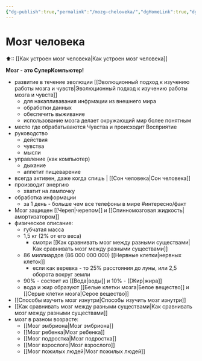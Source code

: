 ```yaml
---
{"dg-publish":true,"permalink":"/mozg-cheloveka/","dgHomeLink":true,"dgPassFrontmatter":false}
---
```



# Мозг человека
⬆:: [[Как устроен мозг человека|Как устроен мозг человека]]

**Мозг - это СуперКомпьютер!**

- развитие в течение эволюции [[Эволюционный подход к изучению работы мозга и чувств|Эволюционный подход к изучению работы мозга и чувств]]
	-  для накапливавания инфрмации из внешнего мира
	- обработки данных
	- обеспечить выживание
	- использование мозга делает окружающий мир более понятным
- место где обрабатываются Чувства и происходит Восприятие
- руководство
	- действия
	- чувства
	- мысли
- управление (как компьютер)
	- дыхание
	- аппетит пищеварение
- всегда активен, даже когда спишь | [[Сон человека|Сон человека]]
- производит энергию
	- хватит на лампочку
- обработка информации
	- за 1 день - больше чем все телефоны в мире #интересно/факт
- Мозг защищен [[Череп|черепом]] и [[Спинномозговая жидкость|амортизатором]]
- физическое описание:
	- губчатая масса
	- 1,5 кг (2% от его веса)
		- смотри [[Как сравнивать мозг между разными существами|Как сравнивать мозг между разными существами]]
	- 86 миллиардов (86 000 000 000) [[Нервные клетки|нервных клеток]]
		- если как веревка - то 25% расстояния до луны, или 2,5 оборота вокруг земли
	- 90% - состоит из [[Вода|воды]] и 10% - [[Жир|жира]]
	- вода и жир образуют [[Белые клетки мозга|Белое вещество]] и [[Серые клетки мозга|Серое вещество]]
- [[Способы изучить мозг изнутри|Способы изучить мозг изнутри]]
- [[Как сравнивать мозг между разными существами|Как сравнивать мозг между разными существами]]
- мозг в разном возрасте:
	- [[Мозг эмбриона|Мозг эмбриона]]
	- [[Мозг ребенка|Мозг ребенка]]
	- [[Мозг подростка|Мозг подростка]]
	- [[Мозг взрослого|Мозг взрослого]]
	- [[Мозг пожилых людей|Мозг пожилых людей]]
